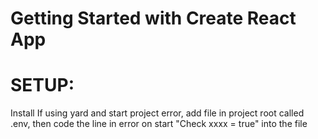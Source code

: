 # Getting Started with Create React App
# SETUP:
Install
If using yard and start project error, add file in project root called .env, then code the line in error on start "Check xxxx = true" into the file


<link href="https://fonts.googleapis.com/css2?family=PT+Sans:wght@700&display=swap" rel="stylesheet">

 